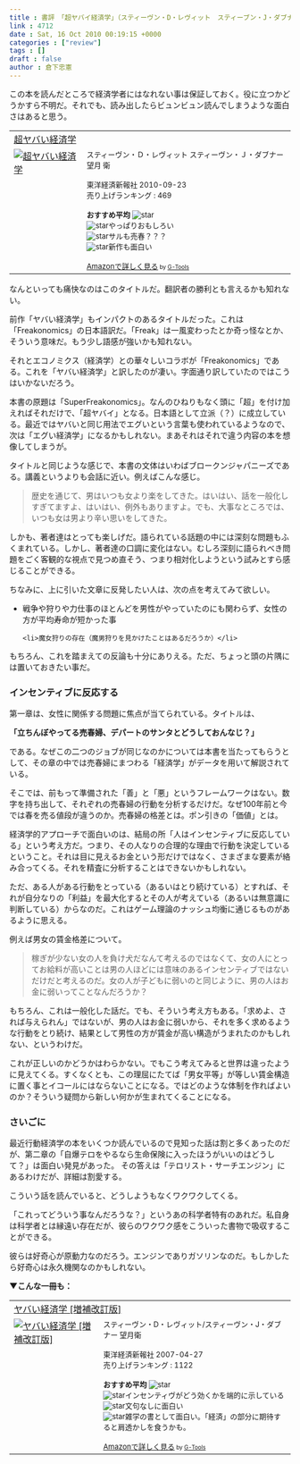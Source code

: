 ```yaml
---
title : 書評　「超ヤバイ経済学」（スティーヴン・D・レヴィット　スティーブン・J・ダブナー）
link : 4712
date : Sat, 16 Oct 2010 00:19:15 +0000
categories : ["review"]
tags : []
draft : false
author : 倉下忠憲
---
```


この本を読んだところで経済学者にはなれない事は保証しておく。役に立つかどうかすら不明だ。それでも、読み出したらビュンビュン読んでしまうような面白さはあると思う。

<table  border="0" cellpadding="5"><tr><td colspan="2"><a href="http://www.amazon.co.jp/%E8%B6%85%E3%83%A4%E3%83%90%E3%81%84%E7%B5%8C%E6%B8%88%E5%AD%A6-%E3%82%B9%E3%83%86%E3%82%A3%E3%83%BC%E3%83%B4%E3%83%B3%E3%83%BB%EF%BC%A4%E3%83%BB%E3%83%AC%E3%83%B4%E3%82%A3%E3%83%83%E3%83%88/dp/4492314067%3FSubscriptionId%3D15SMZCTB9V8NGR2TW082%26tag%3Drashita1000-22%26linkCode%3Dxm2%26camp%3D2025%26creative%3D165953%26creativeASIN%3D4492314067" target="_top">超ヤバい経済学</a><img src="http://www.assoc-amazon.jp/e/ir?t=rashita1000-22&l=ur2&o=9" width="1" height="1" style="border: none;" alt="" /></td></tr><tr><td valign="top"><a href="http://www.amazon.co.jp/%E8%B6%85%E3%83%A4%E3%83%90%E3%81%84%E7%B5%8C%E6%B8%88%E5%AD%A6-%E3%82%B9%E3%83%86%E3%82%A3%E3%83%BC%E3%83%B4%E3%83%B3%E3%83%BB%EF%BC%A4%E3%83%BB%E3%83%AC%E3%83%B4%E3%82%A3%E3%83%83%E3%83%88/dp/4492314067%3FSubscriptionId%3D15SMZCTB9V8NGR2TW082%26tag%3Drashita1000-22%26linkCode%3Dxm2%26camp%3D2025%26creative%3D165953%26creativeASIN%3D4492314067" target="_top"><img src="http://ecx.images-amazon.com/images/I/41tY8ZIN2kL._SL160_.jpg" border="0" alt="超ヤバい経済学" /></a></td><td valign="top"><font size="-1">スティーヴン・Ｄ・レヴィット スティーヴン・Ｊ・ダブナー 望月 衛 <br /><br />東洋経済新報社  2010-09-23<br />売り上げランキング : 469<br /><br /><strong>おすすめ平均  </strong><img src="http://g-images.amazon.com/images/G/01/detail/stars-4-5.gif" alt="star" /><br /><img src="http://g-images.amazon.com/images/G/01/detail/stars-5-0.gif" alt="star" />やっぱりおもしろい<br /><img src="http://g-images.amazon.com/images/G/01/detail/stars-5-0.gif" alt="star" />サルも売春？？？<br /><img src="http://g-images.amazon.com/images/G/01/detail/stars-4-0.gif" alt="star" />新作も面白い<br /><br /><a href="http://www.amazon.co.jp/%E8%B6%85%E3%83%A4%E3%83%90%E3%81%84%E7%B5%8C%E6%B8%88%E5%AD%A6-%E3%82%B9%E3%83%86%E3%82%A3%E3%83%BC%E3%83%B4%E3%83%B3%E3%83%BB%EF%BC%A4%E3%83%BB%E3%83%AC%E3%83%B4%E3%82%A3%E3%83%83%E3%83%88/dp/4492314067%3FSubscriptionId%3D15SMZCTB9V8NGR2TW082%26tag%3Drashita1000-22%26linkCode%3Dxm2%26camp%3D2025%26creative%3D165953%26creativeASIN%3D4492314067" target="_top">Amazonで詳しく見る</a></font><font size="-2"> by <a href="http://www.goodpic.com/mt/aws/index.html" >G-Tools</a></font></td></tr></table>


なんといっても痛快なのはこのタイトルだ。翻訳者の勝利とも言えるかも知れない。

前作「ヤバい経済学」もインパクトのあるタイトルだった。これは「Freakonomics」の日本語訳だ。「Freak」は一風変わったとか奇っ怪なとか、そういう意味だ。もう少し語感が強いかも知れない。

それとエコノミクス（経済学）との華々しいコラボが「Freakonomics」である。これを「ヤバい経済学」と訳したのが凄い。字面通り訳していたのではこうはいかないだろう。

本書の原題は「SuperFreakonomics」。なんのひねりもなく頭に「超」を付け加えればそれだけで、「超ヤバイ」となる。日本語として立派（？）に成立している。最近ではヤバいと同じ用法でエグいという言葉も使われているようなので、次は「エグい経済学」になるかもしれない。まあそれはそれで違う内容の本を想像してしまうが。

タイトルと同じような感じで、本書の文体はいわばブロークンジャパニーズである。講義というよりも会話に近い。例えばこんな感じ。

<blockquote>
歴史を通じて、男はいつも女より楽をしてきた。はいはい、話を一般化しすぎてますよ、はいはい、例外もありますよ。でも、大事なところでは、いつも女は男より辛い思いをしてきた。
</blockquote>

しかも、著者達はとっても楽しげだ。語られている話題の中には深刻な問題もふくまれている。しかし、著者達の口調に変化はない。むしろ深刻に語られべき問題をごく客観的な視点で見つめ直そう、つまり相対化しようという試みとすら感じることができる。

ちなみに、上に引いた文章に反発したい人は、次の点を考えてみて欲しい。

<ul>
	<li>戦争や狩りや力仕事のほとんどを男性がやっていたのにも関わらず、女性の方が平均寿命が短かった事</li>

	<li>魔女狩りの存在（魔男狩りを見かけたことはあるだろうか）</li>
</ul>

もちろん、これを踏まえての反論も十分にありえる。ただ、ちょっと頭の片隅には置いておきたい事だ。

<h3>インセンティブに反応する</h3>
第一章は、女性に関係する問題に焦点が当てられている。タイトルは、

<strong>「立ちんぼやってる売春婦、デパートのサンタとどうしておんなじ？」</strong>

である。なぜこの二つのジョブが同じなのかについては本書を当たってもらうとして、その章の中では売春婦にまつわる「経済学」がデータを用いて解説されている。

そこでは、前もって準備された「善」と「悪」というフレームワークはない。数字を持ち出して、それぞれの売春婦の行動を分析するだけだ。なぜ100年前と今では春を売る値段が違うのか。売春婦の格差とは。ポン引きの「価値」とは。

経済学的アプローチで面白いのは、結局の所「人はインセンティブに反応している」という考え方だ。つまり、その人なりの合理的な理由で行動を決定しているということ。それは目に見えるお金という形だけではなく、さまざまな要素が絡み合ってくる。それを精査に分析することはできないかもしれない。

ただ、ある人がある行動をとっている（あるいはとり続けている）とすれば、それが自分なりの「利益」を最大化するとその人が考えている（あるいは無意識に判断している）からなのだ。これはゲーム理論のナッシュ均衡に通じるものがあるように思える。

例えば男女の賃金格差について。

<blockquote>
稼ぎが少ない女の人を負け犬だなんて考えるのではなくて、女の人にとってお給料が高いことは男の人ほどには意味のあるインセンティブではないだけだと考えるのだ。女の人が子どもに弱いのと同じように、男の人はお金に弱いってことなんだろうか？
</blockquote>

もちろん、これは一般化した話だ。でも、そういう考え方もある。「求めよ、されば与えられん」ではないが、男の人はお金に弱いから、それを多く求めるような行動をとり続け、結果として男性の方が賃金が高い構造がうまれたのかもしれない、というわけだ。

これが正しいのかどうかはわらかない。でもこう考えてみると世界は違ったように見えてくる。すくなくとも、この理屈にたてば「男女平等」が等しい賃金構造に置く事とイコールにはならないことになる。ではどのような体制を作ればよいのか？そういう疑問から新しい何かが生まれてくることになる。

<h3>さいごに</h3>
最近行動経済学の本をいくつか読んでいるので見知った話は割と多くあったのだが、第二章の「自爆テロをやるなら生命保険に入ったほうがいいのはどうして？」は面白い発見があった。
その答えは「テロリスト・サーチエンジン」にあるわけだが、詳細は割愛する。

こういう話を読んでいると、どうしようもなくワクワクしてくる。

「これってどういう事なんだろうな？」というあの科学者特有のあれだ。私自身は科学者とは縁遠い存在だが、彼らのワクワク感をこういった書物で吸収することができる。

彼らは好奇心が原動力なのだろう。エンジンでありガソリンなのだ。もしかしたら好奇心は永久機関なのかもしれない。

<strong>▼こんな一冊も：</strong>
<table  border="0" cellpadding="5"><tr><td colspan="2"><a href="http://www.amazon.co.jp/%E3%83%A4%E3%83%90%E3%81%84%E7%B5%8C%E6%B8%88%E5%AD%A6-%E5%A2%97%E8%A3%9C%E6%94%B9%E8%A8%82%E7%89%88-%E3%82%B9%E3%83%86%E3%82%A3%E3%83%BC%E3%83%B4%E3%83%B3%E3%83%BBD%E3%83%BB%E3%83%AC%E3%83%B4%E3%82%A3%E3%83%83%E3%83%88-%E3%82%B9%E3%83%86%E3%82%A3%E3%83%BC%E3%83%B4%E3%83%B3%E3%83%BBJ%E3%83%BB%E3%83%80%E3%83%96%E3%83%8A%E3%83%BC/dp/4492313788%3FSubscriptionId%3D15SMZCTB9V8NGR2TW082%26tag%3Drashita1000-22%26linkCode%3Dxm2%26camp%3D2025%26creative%3D165953%26creativeASIN%3D4492313788" target="_top">ヤバい経済学 [増補改訂版]</a><img src="http://www.assoc-amazon.jp/e/ir?t=rashita1000-22&l=ur2&o=9" width="1" height="1" style="border: none;" alt="" /></td></tr><tr><td valign="top"><a href="http://www.amazon.co.jp/%E3%83%A4%E3%83%90%E3%81%84%E7%B5%8C%E6%B8%88%E5%AD%A6-%E5%A2%97%E8%A3%9C%E6%94%B9%E8%A8%82%E7%89%88-%E3%82%B9%E3%83%86%E3%82%A3%E3%83%BC%E3%83%B4%E3%83%B3%E3%83%BBD%E3%83%BB%E3%83%AC%E3%83%B4%E3%82%A3%E3%83%83%E3%83%88-%E3%82%B9%E3%83%86%E3%82%A3%E3%83%BC%E3%83%B4%E3%83%B3%E3%83%BBJ%E3%83%BB%E3%83%80%E3%83%96%E3%83%8A%E3%83%BC/dp/4492313788%3FSubscriptionId%3D15SMZCTB9V8NGR2TW082%26tag%3Drashita1000-22%26linkCode%3Dxm2%26camp%3D2025%26creative%3D165953%26creativeASIN%3D4492313788" target="_top"><img src="http://ecx.images-amazon.com/images/I/41C-VhgG8CL._SL160_.jpg" border="0" alt="ヤバい経済学 [増補改訂版]" /></a></td><td valign="top"><font size="-1">スティーヴン・D・レヴィット/スティーヴン・J・ダブナー 望月衛 <br /><br />東洋経済新報社  2007-04-27<br />売り上げランキング : 1122<br /><br /><strong>おすすめ平均  </strong><img src="http://g-images.amazon.com/images/G/01/detail/stars-4-0.gif" alt="star" /><br /><img src="http://g-images.amazon.com/images/G/01/detail/stars-3-0.gif" alt="star" />インセンティヴがどう効くかを端的に示している<br /><img src="http://g-images.amazon.com/images/G/01/detail/stars-4-0.gif" alt="star" />文句なしに面白い<br /><img src="http://g-images.amazon.com/images/G/01/detail/stars-3-0.gif" alt="star" />雑学の書として面白い。「経済」の部分に期待すると肩透かしを食うかも。<br /><br /><a href="http://www.amazon.co.jp/%E3%83%A4%E3%83%90%E3%81%84%E7%B5%8C%E6%B8%88%E5%AD%A6-%E5%A2%97%E8%A3%9C%E6%94%B9%E8%A8%82%E7%89%88-%E3%82%B9%E3%83%86%E3%82%A3%E3%83%BC%E3%83%B4%E3%83%B3%E3%83%BBD%E3%83%BB%E3%83%AC%E3%83%B4%E3%82%A3%E3%83%83%E3%83%88-%E3%82%B9%E3%83%86%E3%82%A3%E3%83%BC%E3%83%B4%E3%83%B3%E3%83%BBJ%E3%83%BB%E3%83%80%E3%83%96%E3%83%8A%E3%83%BC/dp/4492313788%3FSubscriptionId%3D15SMZCTB9V8NGR2TW082%26tag%3Drashita1000-22%26linkCode%3Dxm2%26camp%3D2025%26creative%3D165953%26creativeASIN%3D4492313788" target="_top">Amazonで詳しく見る</a></font><font size="-2"> by <a href="http://www.goodpic.com/mt/aws/index.html" >G-Tools</a></font></td></tr></table>

